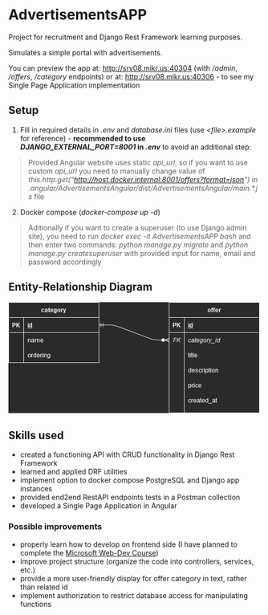 # AdvertisementsAPP

Project for recruitment and Django Rest Framework learning purposes.

Simulates a simple portal with advertisements.

You can preview the app at: http://srv08.mikr.us:40304 (with */admin*, */offers*, */category* endpoints) or
at: http://srv08.mikr.us:40306 - to see my Single Page Application implementation

## Setup

1. Fill in required details in *.env* and *database.ini* files (use *\<file>.example* for reference) - **recommended to
   use *DJANGO_EXTERNAL_PORT=8001* in *.env*** to avoid an additional step:

> Provided Angular website uses static *api_url*, so if you want to use custom *api_url* you need to manually change value of *this.http.get("http://host.docker.internal:8001/offers?format=json")* in *.angular/AdvertisementsAngular/dist/AdvertisementsAngular/main.\*.js* file

2. Docker compose (*docker-compose up -d*)

> Aditionally if you want to create a superuser (to use Django admin site), you need to run *docker exec -it AdvertisementsAPP bash* and then enter two commands: *python manage.py migrate* and *python manage.py createsuperuser* with provided input for name, email and password accordingly

## Entity-Relationship Diagram

![AdvertisementsAPP-ERD.png](docs/AdvertisementsAPP-ERD.png "Simple ERD diagram for a advertisements portal")

## Skills used

- created a functioning API with CRUD functionality in Django Rest Framework
- learned and applied DRF utilities
- implement option to docker compose PostgreSQL and Django app instances
- provided end2end RestAPI endpoints tests in a Postman collection
- developed a Single Page Application in Angular

### Possible improvements

- properly learn how to develop on frontend side (I have planned to complete
  the [Microsoft Web-Dev Course](https://github.com/microsoft/Web-Dev-For-Beginners))
- improve project structure (organize the code into controllers, services, etc.)
- provide a more user-friendly display for offer category in text, rather than related id
- implement authorization to restrict database access for manipulating functions